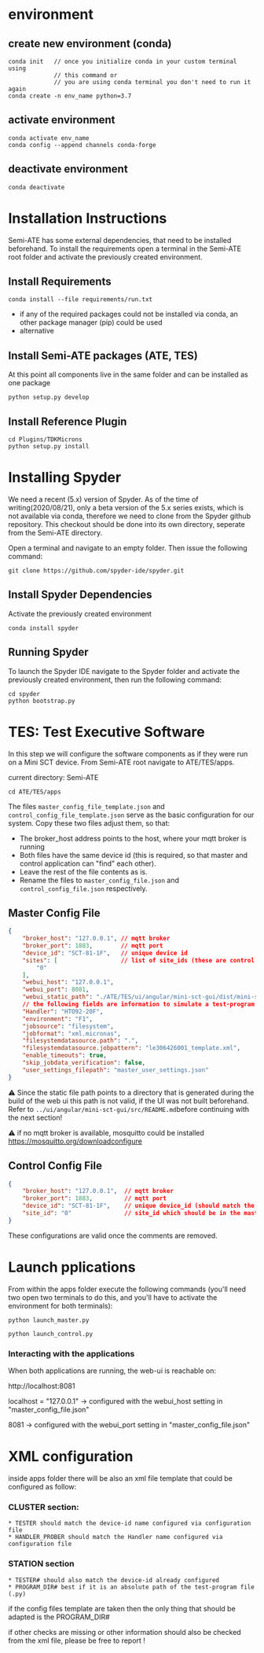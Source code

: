 # environment

## create new environment (conda)
```Console
conda init   // once you initialize conda in your custom terminal using
             // this command or
             // you are using conda terminal you don't need to run it again
conda create -n env_name python=3.7
```

## activate environment
```Console
conda activate env_name
conda config --append channels conda-forge
```

## deactivate environment
```Console
conda deactivate
```


# Installation Instructions
Semi-ATE has some external dependencies, that need to be installed beforehand. To install the requirements open a terminal
in the Semi-ATE root folder and activate the previously created environment.

## Install Requirements
```Console
conda install --file requirements/run.txt
```

* if any of the required packages could not be installed via conda, an other package manager (pip) could be used
* alternative 
## Install Semi-ATE packages (ATE, TES)
At this point all components live in the same folder and can be installed as one package

```Console
python setup.py develop
```

## Install Reference Plugin

```Console
cd Plugins/TDKMicrons
python setup.py install
```

# Installing Spyder
We need a recent (5.x) version of Spyder. As of the time of writing(2020/08/21), only a beta version of the 5.x series exists,
which is not available via conda, therefore we need to clone from the Spyder github repository. This checkout should be done
into its own directory, seperate from the Semi-ATE directory.

Open a terminal and navigate to an empty folder. Then issue the following command:

```Console
git clone https://github.com/spyder-ide/spyder.git
```

## Install Spyder Dependencies
Activate the previously created environment

```Console
conda install spyder
```

## Running Spyder
To launch the Spyder IDE navigate to the Spyder folder and activate the previously created environment, then run the following
command:

```Console
cd spyder
python bootstrap.py
```

# TES: Test Executive Software
In this step we will configure the software components as if they were run on a Mini SCT device. 
From Semi-ATE root navigate to ATE/TES/apps.

current directory: Semi-ATE
```Console
cd ATE/TES/apps
```

The files ```master_config_file_template.json``` and
```control_config_file_template.json``` serve as the basic configuration for our system. Copy these two files adjust them, so that:
* The broker_host address points to the host, where your mqtt broker is running
* Both files have the same device id (this is required, so that master and control application can "find" each other).
* Leave the rest of the file contents as is.
* Rename the files to ```master_config_file.json``` and ```control_config_file.json``` respectively.

## Master Config File

```json
{
    "broker_host": "127.0.0.1", // mqtt broker
    "broker_port": 1883,        // mqtt port
    "device_id": "SCT-81-1F",   // unique device id
    "sites": [                  // list of site_ids (these are control applications with the respective id)
        "0"
    ],
    "webui_host": "127.0.0.1",
    "webui_port": 8081,
    "webui_static_path": "./ATE/TES/ui/angular/mini-sct-gui/dist/mini-sct-gui",              // web-ui build artifacts path
    // the following fields are information to simulate a test-program execition
    "Handler": "HTO92-20F",
    "environment": "F1",
    "jobsource": "filesystem",
    "jobformat": "xml.micronas",
    "filesystemdatasource.path": ".",
    "filesystemdatasource.jobpattern": "le306426001_template.xml",
    "enable_timeouts": true,
    "skip_jobdata_verification": false,
    "user_settings_filepath": "master_user_settings.json"
}
```

:warning: Since the static file path points to a directory that is generated during the build of the web ui this path is not valid, if the UI was not built beforehand. Refer to ```../ui/angular/mini-sct-gui/src/README.md```before continuing with the next section!

:warning: if no mqtt broker is available, mosquitto could be installed
https://mosquitto.org/downloadconfigure


## Control Config File
```json
{
    "broker_host": "127.0.0.1",  // mqtt broker
    "broker_port": 1883,         // mqtt port
    "device_id": "SCT-81-1F",    // unique device_id (should match the one configured in master)
    "site_id": "0"               // site_id which should be in the master sites list
}
```

These configurations are valid once the comments are removed.



# Launch pplications
From within the apps folder execute the following commands (you'll need two open two terminals to do this, and you'll have to activate the environment for both terminals):


```Console
python launch_master.py
```

```Console
python launch_control.py
```


### Interacting with the applications
When both applications are running, the web-ui is reachable on:

http://localhost:8081

localhost = "127.0.0.1"  -> configured with the webui_host setting in "master_config_file.json"

8081 -> configured with the webui_port setting in "master_config_file.json"

# XML configuration

inside apps folder there will be also an xml file template that could be configured as follow:

### CLUSTER section:
    * TESTER should match the device-id name configured via configuration file 
    * HANDLER_PROBER should match the Handler name configured via configuration file 

### STATION section
    * TESTER# should also match the device-id already configured
    * PROGRAM_DIR# best if it is an absolute path of the test-program file (.py)

if the config files template are taken then the only thing that should be adapted is the PROGRAM_DIR#

if other checks are missing or other information should also be checked from the xml file, please be free to report !
